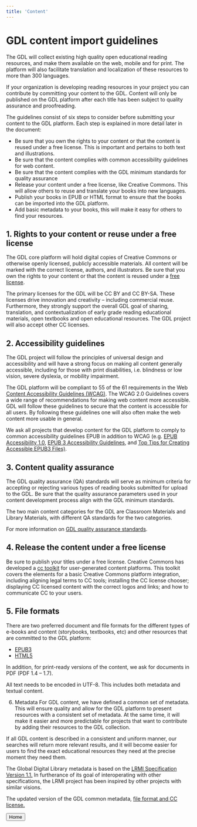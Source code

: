 ```yaml
---
title: 'Content'
---
```


<content>

# GDL content import guidelines

The GDL will collect existing high quality open educational reading resources, and make them available on the web, mobile and for print. The platform will also facilitate translation and localization of these resources to more than 300 languages.

If your organization is developing reading resources in your project you can contribute by committing your content to the GDL. Content will only be published on the GDL platform after each title has been subject to quality assurance and proofreading. 

The guidelines consist of six steps to consider before submitting your content to the GDL platform. Each step is explained in more detail later in the document:

* Be sure that you own the rights to your content or that the content is reused under a free license. This is important and pertains to both text and illustrations.
* Be sure that the content complies with common accessibility guidelines for web content.
* Be sure that the content complies with the GDL minimum standards for quality assurance
* Release your content under a free license, like Creative Commons. This will allow others to reuse and translate your books into new languages.
* Publish your books in EPUB or HTML format to ensure that the books can be imported into the GDL platform.
* Add basic metadata to your books, this will make it easy for others to find your resources.

## 1. Rights to your content or reuse under a free license
The GDL core platform will hold digital copies of Creative Commons or otherwise openly licensed, publicly accessible materials. All content will be marked with the correct license, authors, and illustrators. Be sure that you own the rights to your content or that the content is reused under a [free license](http://home.digitallibrary.io/cc/).

The primary licenses for the GDL will be CC BY and CC BY-SA. These licenses drive innovation and creativity – including commercial reuse. Furthermore, they strongly support the overall GDL goal of sharing, translation, and contextualization of early grade reading educational materials, open textbooks and open educational resources. The GDL project will also accept other CC licenses.

## 2. Accessibility guidelines
The GDL project will follow the principles of universal design and accessibility and will have a strong focus on making all content generally accessible, including for those with print disabilities, i.e. blindness or low vision, severe dyslexia, or mobility impairment.

The GDL platform will be compliant to 55 of the 61 requirements in the Web [Content Accessibility Guidelines (WCAG)](https://www.google.com/url?q=https://www.w3.org/WAI/intro/wcag&sa=D&ust=1507390498831000&usg=AFQjCNGpZgrOfFcYrm8yAtl02NhpzYRFDQ). The WCAG 2.0 Guidelines covers a wide range of recommendations for making web content more accessible. GDL will follow these guidelines to secure that the content is accessible for all users. By following these guidelines one will also often make the web content more usable in general.

We ask all projects that develop content for the GDL platform to comply to common accessibility guidelines EPUB in addition to WCAG (e.g. [EPUB Accessibility 1.0](http://www.idpf.org/epub/a11y/accessibility.html), [EPUB 3 Accessibility Guidelines](https://idpf.github.io/a11y-guidelines/), and [Top Tips for Creating Accessible EPUB3 Files)](http://diagramcenter.org/54-9-tips-for-creating-accessible-epub-3-files.html).

## 3. Content quality assurance
The GDL quality assurance (QA) standards will serve as minimum criteria for accepting or rejecting various types of reading books submitted for upload to the GDL. Be sure that the quality assurance parameters used in your content development process align with the GDL minimum standards.

The two main content categories for the GDL are Classroom Materials and Library Materials, with different QA standards for the two categories.

For more information on [GDL quality assurance standards](https://home.digitallibrary.io/qa/).

## 4. Release the content under a free license
Be sure to publish your titles under a free license. Creative Commons has developed a [cc toolkit](https://creativecommons.org/platform/toolkit/) for user-generated content platforms. This toolkit covers the elements for a basic Creative Commons platform integration, including aligning legal terms to CC tools; installing the CC license chooser; displaying CC licensed content with the correct logos and links; and how to communicate CC to your users.

## 5. File formats
There are two preferred document and file formats for the different types of e-books and content (storybooks, textbooks, etc) and other resources that are committed to the GDL platform:

* [EPUB3](https://en.wikipedia.org/wiki/EPUB)
* [HTML5](https://www.w3.org/TR/html5/)

In addition, for print-ready versions of the content, we ask for documents in PDF (PDF 1.4 – 1.7). 

All text needs to be encoded in UTF-8. This includes both metadata and textual content.


6. Metadata
For GDL content, we have defined a common set of metadata. This will ensure quality and allow for the GDL platform to present resources with a consistent set of metadata. At the same time, it will make it easier and more predictable for projects that want to contribute by adding their resources to the GDL collection.  

If all GDL content is described in a consistent and uniform manner, our searches will return more relevant results, and it will become easier for users to find the exact educational resources they need at the precise moment they need them.

The Global Digital Library metadata is based on the [LRMI Specification  Version 1.1.](http://lrmi.dublincore.net/) In furtherance of its goal of interoperating with other specifications, the LRMI project has been inspired by other projects with similar visions.

The updated version of the GDL common metadata, [file format and CC license.](https://docs.google.com/document/d/e/2PACX-1vREQ7fUXgSE7lGMl9OJkneddkWffO4sDnMG5Vn-IleK35fJSFqnC-6ulK1Ss3eoETCHeLn0wPvcxJOf/pub)

<button to="/">Home</button>

<content>
